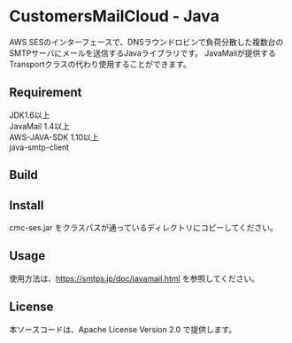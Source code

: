 # CustomersMailCloud - Java
AWS SESのインターフェースで、DNSラウンドロビンで負荷分散した複数台のSMTPサーバにメールを送信するJavaライブラリです。 
JavaMailが提供するTransportクラスの代わり使用することができます。

## Requirement
JDK1.6以上  
JavaMail 1.4以上  
AWS-JAVA-SDK 1.10以上  
java-smtp-client

## Build

## Install
cmc-ses.jar をクラスパスが通っているディレクトリにコピーしてください。  

## Usage
使用方法は、<https://smtps.jp/doc/javamail.html> を参照してください。

## License
本ソースコードは、Apache License Version 2.0 で提供します。
